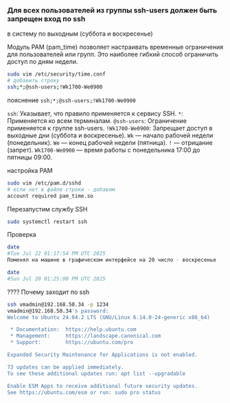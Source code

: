 ### Для всех пользователей из группы ssh-users должен быть запрещен вход по ssh 
в систему по выходным (суббота и воскресенье)

Модуль PAM (pam_time) позволяет настраивать временные ограничения 
для пользователей или групп. 
Это наиболее гибкий способ ограничить доступ по дням недели.


```bash
sudo vim /etc/security/time.conf
# добавить строку
ssh;*;@ssh-users;!Wk1700-We0900
```
пояснение
`ssh;*;@ssh-users;!Wk1700-We0900`

`ssh`: Указывает, что правило применяется к сервису SSH.
`*`: Применяется ко всем терминалам.
`@ssh-users`: Ограничение применяется к группе ssh-users.
`!Wk1700-We0900`: Запрещает доступ в выходные дни (суббота и воскресенье).
`Wk` — начало рабочей недели (понедельник).
`We` — конец рабочей недели (пятница).
`!` — отрицание (запрет).
`Wk1700-We0900` — время работы с понедельника 17:00 до пятницы 09:00.

настройка PAM
```bash
sudo vim /etc/pam.d/sshd
# если нет в файле строки - добавим
account required pam_time.so
```
Перезапустим службу SSH
```bash
sudo systemctl restart ssh
```
Проверка
```bash
date
#Tue Jul 22 01:17:54 PM UTC 2025
Поменял на машине в графическом интерфейсе на 20 число - воскресенье

date
#Sun Jul 20 01:25:00 PM UTC 2025


```









????  Почему заходит по ssh 
```bash
ssh vmadmin@192.168.50.34 -p 1234
vmadmin@192.168.50.34's password:
Welcome to Ubuntu 24.04.2 LTS (GNU/Linux 6.14.0-24-generic x86_64)

 * Documentation:  https://help.ubuntu.com
 * Management:     https://landscape.canonical.com
 * Support:        https://ubuntu.com/pro

Expanded Security Maintenance for Applications is not enabled.

73 updates can be applied immediately.
To see these additional updates run: apt list --upgradable

Enable ESM Apps to receive additional future security updates.
See https://ubuntu.com/esm or run: sudo pro status


```
